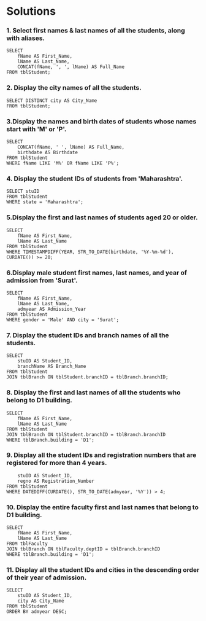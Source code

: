 # Solutions 

### 1. Select first names & last names of all the students, along with aliases.
```
SELECT 
    fName AS First_Name, 
    lName AS Last_Name, 
    CONCAT(fName, ', ', lName) AS Full_Name 
FROM tblStudent;
```

### 2. Display the city names of all the students.

```
SELECT DISTINCT city AS City_Name
FROM tblStudent;
```

### 3.Display the names and birth dates of students whose names start with 'M' or 'P'.

```
SELECT 
    CONCAT(fName, ' ', lName) AS Full_Name, 
    birthdate AS Birthdate 
FROM tblStudent
WHERE fName LIKE 'M%' OR fName LIKE 'P%';

```

### 4. Display the student IDs of students from 'Maharashtra'.

```
SELECT stuID 
FROM tblStudent
WHERE state = 'Maharashtra';

```

### 5.Display the first and last names of students aged 20 or older.
```
SELECT 
    fName AS First_Name, 
    lName AS Last_Name 
FROM tblStudent
WHERE TIMESTAMPDIFF(YEAR, STR_TO_DATE(birthdate, '%Y-%m-%d'), CURDATE()) >= 20;
```

### 6.Display male student first names, last names, and year of admission from 'Surat'.
```
SELECT 
    fName AS First_Name, 
    lName AS Last_Name, 
    admyear AS Admission_Year
FROM tblStudent
WHERE gender = 'Male' AND city = 'Surat';
```

### 7. Display the student IDs and branch names of all the students.
```
SELECT 
    stuID AS Student_ID, 
    branchName AS Branch_Name
FROM tblStudent
JOIN tblBranch ON tblStudent.branchID = tblBranch.branchID;
```
### 8. Display the first and last names of all the students who belong to D1 building.
```
SELECT 
    fName AS First_Name, 
    lName AS Last_Name
FROM tblStudent
JOIN tblBranch ON tblStudent.branchID = tblBranch.branchID
WHERE tblBranch.building = 'D1';
```
### 9.  Display all the student IDs and registration numbers that are registered for more than 4 years.
```SELECT 
    stuID AS Student_ID, 
    regno AS Registration_Number
FROM tblStudent
WHERE DATEDIFF(CURDATE(), STR_TO_DATE(admyear, '%Y')) > 4;
```
### 10. Display the entire faculty first and last names that belong to D1 building.
```
SELECT 
    fName AS First_Name, 
    lName AS Last_Name
FROM tblFaculty
JOIN tblBranch ON tblFaculty.deptID = tblBranch.branchID
WHERE tblBranch.building = 'D1';
```
### 11. Display all the student IDs and cities in the descending order of their year of admission.
```
SELECT 
    stuID AS Student_ID, 
    city AS City_Name
FROM tblStudent
ORDER BY admyear DESC;
```